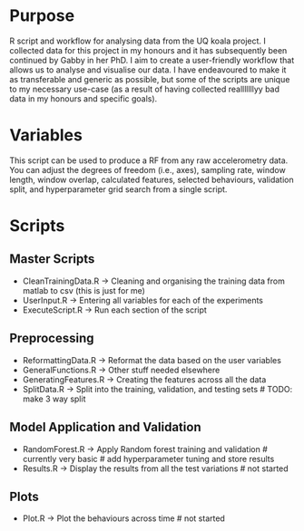 # Purpose
R script and workflow for analysing data from the UQ koala project. I collected data for this project in my honours and it has subsequently been continued by Gabby in her PhD. I aim to create a user-friendly workflow that allows us to analyse and visualise our data. I have endeavoured to make it as transferable and generic as possible, but some of the scripts are unique to my necessary use-case (as a result of having collected realllllllyy bad data in my honours and specific goals).

# Variables
This script can be used to produce a RF from any raw accelerometry data. You can adjust the degrees of freedom (i.e., axes), sampling rate, window length, window overlap, calculated features, selected behaviours, validation split, and hyperparameter grid search from a single script.

# Scripts
## Master Scripts
- CleanTrainingData.R -> Cleaning and organising the training data from matlab to csv (this is just for me)
- UserInput.R -> Entering all variables for each of the experiments
- ExecuteScript.R -> Run each section of the script

## Preprocessing
- ReformattingData.R -> Reformat the data based on the user variables
- GeneralFunctions.R -> Other stuff needed elsewhere
- GeneratingFeatures.R -> Creating the features across all the data
- SplitData.R -> Split into the training, validation, and testing sets # TODO: make 3 way split

## Model Application and Validation
- RandomForest.R -> Apply Random forest training and validation # currently very basic # add hyperparameter tuning and store results
- Results.R -> Display the results from all the test variations # not started

## Plots
- Plot.R -> Plot the behaviours across time # not started
